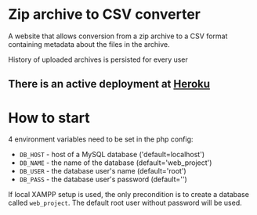# Zip archive to CSV converter
A website that allows conversion from a zip archive to a CSV
format containing metadata about the files in the archive.

History of uploaded archives is persisted for every user

## There is an active deployment at [Heroku](https://fast-temple-25429.herokuapp.com/)

# How to start
4 environment variables need to be set in the php config:
* `DB_HOST` - host of a MySQL database ('default=localhost')
* `DB_NAME` - the name of the database (default='web_project')
* `DB_USER` - the database user's name (default='root')
* `DB_PASS` - the database user's password (default='')

If local XAMPP setup is used, the only precondition is to create a database called
`web_project`. The default root user without password will be used.
